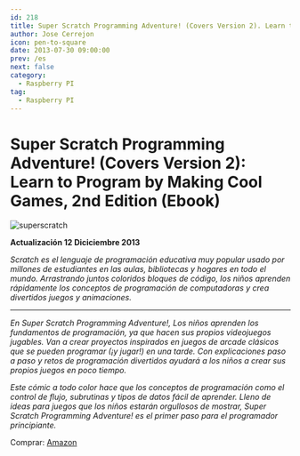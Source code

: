 ```yaml
---
id: 218
title: Super Scratch Programming Adventure! (Covers Version 2). Learn to Program by Making Cool Games, 2nd Edition (Ebook)
author: Jose Cerrejon
icon: pen-to-square
date: 2013-07-30 09:00:00
prev: /es
next: false
category:
  - Raspberry PI
tag:
  - Raspberry PI
---
```


# Super Scratch Programming Adventure! (Covers Version 2): Learn to Program by Making Cool Games, 2nd Edition (Ebook)

![superscratch](/images/2013/07/superscratch.jpg)

**Actualización 12 Diciciembre 2013**

*Scratch es el lenguaje de programación educativa muy popular usado por millones de estudiantes en las aulas, bibliotecas y hogares en todo el mundo. Arrastrando juntos coloridos bloques de código, los niños aprenden rápidamente los conceptos de programación de computadoras y crea divertidos juegos y animaciones.*

- - -
*En Super Scratch Programming Adventure!, Los niños aprenden los fundamentos de programación, ya que hacen sus propios videojuegos jugables. Van a crear proyectos inspirados en juegos de arcade clásicos que se pueden programar (¡y jugar!) en una tarde. Con explicaciones paso a paso y retos de programación divertidos ayudará a los niños a crear sus propios juegos en poco tiempo.*

*Este cómic a todo color hace que los conceptos de programación como el control de flujo, subrutinas y tipos de datos fácil de aprender. Lleno de ideas para juegos que los niños estarán orgullosos de mostrar, Super Scratch Programming Adventure! es el primer paso para el programador principiante.*

Comprar: [Amazon](http://www.amazon.com/Scratch-Programming-Adventure-Covers-Version/dp/1593275315)
